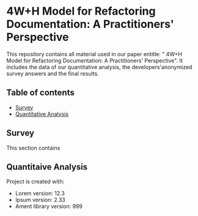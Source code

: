
# 4W+H Model for Refactoring Documentation: A Practitioners' Perspective
This repository contains all material used in our paper entitle: " 4W+H Model for Refactoring Documentation: A Practitioners' Perspective". It includes the data of our quantitative analysis, the developers'anonymized survey answers and the final results. 

## Table of contents
* [Survey](#survey)
* [Quantitative Analysis](#quantitative-analysis)

## Survey
This section contains 
	
## Quantitaive Analysis
Project is created with:
* Lorem version: 12.3
* Ipsum version: 2.33
* Ament library version: 999

